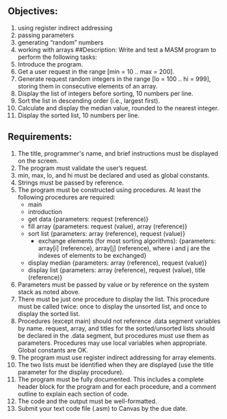 ## Objectives:
1. using register indirect addressing
2. passing parameters
3. generating “random” numbers
4. working with arrays
##Description:
Write and test a MASM program to perform the following tasks:
1. Introduce the program.
2. Get a user request in the range [min = 10 .. max = 200].
3. Generate request random integers in the range [lo = 100 .. hi = 999], storing them in consecutive elements
of an array.
4. Display the list of integers before sorting, 10 numbers per line.
5. Sort the list in descending order (i.e., largest first).
6. Calculate and display the median value, rounded to the nearest integer.
7. Display the sorted list, 10 numbers per line.
## Requirements:
1. The title, programmer's name, and brief instructions must be displayed on the screen.
2. The program must validate the user’s request.
3. min, max, lo, and hi must be declared and used as global constants.
4. Strings must be passed by reference.
5. The program must be constructed using procedures. At least the following procedures are required:
   * main
   * introduction
   * get data {parameters: request (reference)}
   * fill array {parameters: request (value), array (reference)}
   * sort list {parameters: array (reference), request (value)}
      * exchange elements (for most sorting algorithms): {parameters: array[i] (reference),
array[j] (reference), where i and j are the indexes of elements to be exchanged}
   * display median {parameters: array (reference), request (value)}
   * display list {parameters: array (reference), request (value), title (reference)}
6. Parameters must be passed by value or by reference on the system stack as noted above.
7. There must be just one procedure to display the list. This procedure must be called twice: once to display
the unsorted list, and once to display the sorted list.
8. Procedures (except main) should not reference .data segment variables by name. request, array, and titles
for the sorted/unsorted lists should be declared in the .data segment, but procedures must use them as
parameters. Procedures may use local variables when appropriate. Global constants are OK.
9. The program must use register indirect addressing for array elements.
10. The two lists must be identified when they are displayed (use the title parameter for the display
procedure).
11. The program must be fully documented. This includes a complete header block for the program and for
each procedure, and a comment outline to explain each section of code.
12. The code and the output must be well-formatted.
13. Submit your text code file (.asm) to Canvas by the due date. 
